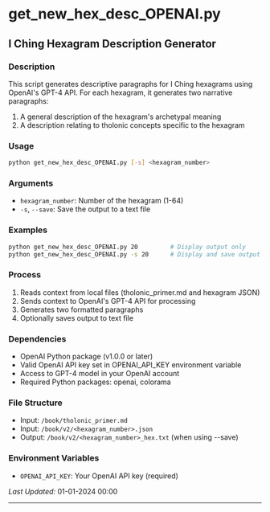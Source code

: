 # get_new_hex_desc_OPENAI.py

## I Ching Hexagram Description Generator

### Description
This script generates descriptive paragraphs for I Ching hexagrams using OpenAI's GPT-4 API. For each hexagram, it generates two narrative paragraphs:
1. A general description of the hexagram's archetypal meaning
2. A description relating to tholonic concepts specific to the hexagram

### Usage
```bash
python get_new_hex_desc_OPENAI.py [-s] <hexagram_number>
```

### Arguments
- `hexagram_number`: Number of the hexagram (1-64)
- `-s`, `--save`: Save the output to a text file

### Examples
```bash
python get_new_hex_desc_OPENAI.py 20         # Display output only
python get_new_hex_desc_OPENAI.py -s 20      # Display and save output
```

### Process
1. Reads context from local files (tholonic_primer.md and hexagram JSON)
2. Sends context to OpenAI's GPT-4 API for processing
3. Generates two formatted paragraphs
4. Optionally saves output to text file

### Dependencies
- OpenAI Python package (v1.0.0 or later)
- Valid OpenAI API key set in OPENAI_API_KEY environment variable
- Access to GPT-4 model in your OpenAI account
- Required Python packages: openai, colorama

### File Structure
- Input: `/book/tholonic_primer.md`
- Input: `/book/v2/<hexagram_number>.json`
- Output: `/book/v2/<hexagram_number>_hex.txt` (when using --save)

### Environment Variables
- `OPENAI_API_KEY`: Your OpenAI API key (required)

*Last Updated:* 01-01-2024 00:00

---

